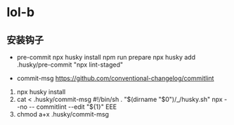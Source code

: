 # lol-b

## 安装钩子

- pre-commit
npx husky install
npm run prepare
npx husky add .husky/pre-commit "npx lint-staged"
<!-- git add .husky/pre-commit -->

- commit-msg
  https://github.com/conventional-changelog/commitlint

1.  npx husky install
2.  cat <<EEE > .husky/commit-msg
    #!/bin/sh
    . "\$(dirname "\$0")/\_/husky.sh"
    npx --no -- commitlint --edit "\${1}"
    EEE
3.  chmod a+x .husky/commit-msg
